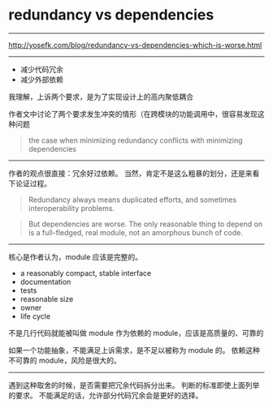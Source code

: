 # redundancy vs dependencies

---

http://yosefk.com/blog/redundancy-vs-dependencies-which-is-worse.html

---

- 减少代码冗余
- 减少外部依赖

我理解，上诉两个要求，是为了实现设计上的高内聚低耦合

作者文中讨论了两个要求发生冲突的情形（在跨模块的功能调用中，很容易发现这种问题

> the case when minimizing redundancy conflicts with minimizing dependencies

---

作者的观点很直接：冗余好过依赖。
当然，肯定不是这么粗暴的划分，还是来看下论证过程。

> Redundancy always means duplicated efforts, and sometimes interoperability problems.

> But dependencies are worse.
> The only reasonable thing to depend on is a full-fledged, real module, not an amorphous bunch of code.

---

核心是作者认为，module 应该是完整的。

- a reasonably compact, stable interface
- documentation
- tests
- reasonable size
- owner
- life cycle

不是几行代码就能被叫做 module
作为依赖的 module，应该是高质量的、可靠的

如果一个功能抽象，不能满足上诉需求，是不足以被称为 module 的。
依赖这种不可靠的 module，风险是很大的。

---

遇到这种取舍的时候，是否需要把冗余代码拆分出来。
判断的标准即使上面列举的要求。
不能满足的话，允许部分代码冗余会是更好的选择。
